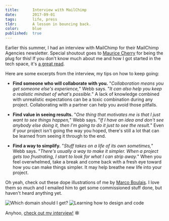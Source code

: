 ```yaml
---
title:      Interview with MailChimp
date:       2017-09-01
tags:       life, press
tldr:       A lesson in bouncing back.
color:      blue
published:  true
---
```


Earlier this summer, I had an interview with MailChimp for their MailChimp Agencies newsletter. Special shoutout goes to [Maurice Cherry](https://twitter.com/mauricecherry "The immaculate Maurice Cherry, on Twitter") for being the plug for this! If you don't know much about me and how I got started in the tech space, it's [a great read](https://mailchimp.com/resources/resources-for-partners/a-lesson-in-bouncing-back-from-web-designer-paul-anthony-webb "A Lesson in Bouncing Back from Web Designer Paul Anthony Webb").

Here are some excerpts from the interview, my tips on how to keep going:

- **Find someone who will collaborate with you.** "*Collaboration means you get someone else's experience,*" Webb says. "*It can also help you keep a realistic mindset of what's possible.*" A lack of knowledge combined with unrealistic expectations can be a toxic combination during any project. Collaborating with a partner can help you avoid those pitfalls.

- **Find value in seeing results.** "*One thing that motivates me is that I just want to see things happen,*" Webb says. "*If I have an idea and don't see anybody else doing it, then I'm going to do it just to see the result.*" Even if your project isn't going the way you hoped, there's still a lot that can be learned from seeing it through to the end.

- **Find a way to simplify.** "*Stuff takes on a life of its own sometimes,*" Webb says. "*There's usually a way to make it simpler. When a project gets too frustrating, I start to look for what I can strip away.*" When you feel overwhelmed, take a break and come back with a fresh eye toward how you can make things simpler. It may help breathe new life into your project.

Oh yeah, check out these dope illustrations of me by [Marco Boulais](http://www.marcoboulais.com "The portfolio of Marco Boulais"). I love them so much and I emailed him to get some commissioned stuff done, but haven't heard anything yet.

![Which domain should I get?](🖼01.gif)
![Learning how to design and code](🖼02.gif)

Anyhoo, [check out my interview!](https://mailchimp.com/resources/resources-for-partners/a-lesson-in-bouncing-back-from-web-designer-paul-anthony-webb "A Lesson in Bouncing Back from Web Designer Paul Anthony Webb") 🕸
